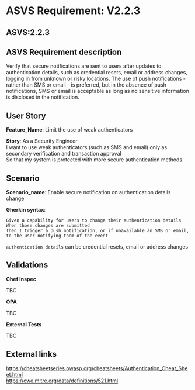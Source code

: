 # ASVS Requirement: V2.2.3

## ASVS:2.2.3

## ASVS Requirement description

Verify that secure notifications are sent to users after updates to authentication details, such as credential resets, email or address changes, logging in from unknown or risky locations. The use of push notifications - rather than SMS or email - is preferred, but in the absence of push notifications, SMS or email is acceptable as long as no sensitive information is disclosed in the notification.

## User Story

**Feature_Name**: Limit the use of weak authenticators

**Story**:
As a Security Engineer\
I want to use weak authenticators (such as SMS and email) only as secondary verification and transaction approval\
So that my system is protected with more secure authentication methods.

## Scenario

**Scenario_name**: Enable secure notification on authentication details change

**Gherkin syntax**:

```gherkin
Given a capability for users to change their authentication details
When those changes are submitted
Then I trigger a push notification, or if unavailable an SMS or email, to the user notifying them of the event
```

`authentication details` can be credential resets, email or address changes

## Validations

**Chef Inspec**

TBC

**OPA**

TBC

**External Tests**

TBC

## External links

<https://cheatsheetseries.owasp.org/cheatsheets/Authentication_Cheat_Sheet.html> \
<https://cwe.mitre.org/data/definitions/521.html>
